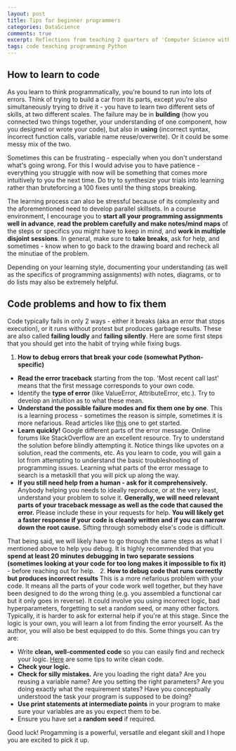 ```yaml
---
layout: post
title: Tips for beginner programmers
categories: DataScience
comments: true
excerpt: Reflections from teaching 2 quarters of 'Computer Science with Social Science Applications' at the University of Chicago
tags: code teaching programming Python
---
```


## How to learn to code

As you learn to think programmatically, you're bound to run into lots of errors. Think of trying to build a car from its parts, except you're also simultaneously trying to drive it - you have to learn two different sets of skills, at two different scales. The failure may be in **building** (how you connected two things together, your understanding of one component, how you designed or wrote your code), but also in **using**  (incorrect syntax, incorrect function calls, variable name reuse/overwrite). Or it could be some messy mix of the two.


Sometimes this can be frustrating - especially when you don't understand what's going wrong. For this I would advise you to have patience - everything you struggle with now will be something that comes more intuitively to you the next time. Do try to synthesize your trials into learning rather than bruteforcing a 100 fixes until the thing stops breaking.


The learning process can also be stressful because of its complexity and the aforementioned need to develop parallel skillsets. In a course environment, I encourage you to **start all your programming assignments well in advance**, **read the problem carefully and make notes/mind maps** of the steps or specifics you might have to keep in mind, and **work in multiple disjoint sessions**. In general, make sure to **take breaks**, ask for help, and sometimes - know when to go back to the drawing board and recheck all the minutiae of the problem.


Depending on your learning style, documenting your understanding (as well as the specifics of programming assignments) with notes, diagrams, or to do lists may also be extremely helpful.


## Code problems and how to fix them

Code typically fails in only 2 ways - either it breaks (aka an error that stops execution), or it runs without protest but produces garbage results. These are also called **failing loudly** and **failing silently**. Here are some first steps that you should get into the habit of trying while fixing bugs.

1. **How to debug errors that break your code (somewhat Python-specific)**

- **Read the error traceback** starting from the top. 'Most recent call last' means that the first message corresponds to your own code.
- Identify the **type of error** (like ValueError, AttributeError, etc.). Try to develop an intuition as to what these mean.
- **Understand the possible failure modes and fix them one by one**. This is a learning process - sometimes the reason is simple, sometimes it is more nefarious. Read articles like [this](https://realpython.com/python-traceback/) one to get started.
- **Learn quickly!** Google different parts of the error message. Online forums like StackOverflow are an excellent resource. Try to understand the solution before blindly attempting it. Notice things like upvotes on a solution, read the comments, etc. As you learn to code, you will gain a lot from attempting to understand the basic troubleshooting of programming issues. Learning what parts of the error message to search is a metaskill that you will pick up along the way.
- **If you still need help from a human - ask for it comprehensively.** Anybody helping you needs to ideally reproduce, or at the very least, understand your problem to solve it. **Generally, we will need relevant parts of your traceback message as well as the code that caused the error.** Please include these in your requests for help. **You will likely get a faster response if your code is cleanly written and if you can narrow down the root cause.** Sifting through somebody else's code is difficult.

That being said, we will likely have to go through the same steps as what I mentioned above to help you debug. It is highly recommended that you **spend at least 20 minutes debugging in two separate sessions (sometimes looking at your code for too long makes it impossible to fix it)** - before reaching out for help.
 
2. **How to debug code that runs correctly but produces incorrect results**
This is a more nefarious problem with your code. It means all the parts of your code work well together, but they have been designed to do the wrong thing (e.g. you assembled a functional car but it only goes in reverse). It could involve you using incorrect logic, bad hyperparameters, forgetting to set a random seed, or many other factors.
 
Typically, it is harder to ask for external help if you're at this stage. Since the logic is your own, you will learn a lot from finding the error yourself. As the author, you will also be best equipped to do this. Some things you can try are:
- Write **clean, well-commented code** so you can easily find and recheck your logic. [Here](https://blog.alexdevero.com/6-simple-tips-writing-clean-code/) are some tips to write clean code.
- **Check your logic.**
- **Check for silly mistakes.** Are you loading the right data? Are you reusing a variable name? Are you setting the right parameters? Are you doing exactly what the requirement states? Have you conceptually understood the task your program is supposed to be doing? 
- **Use print statements at intermediate points** in your program to make sure your variables are as you expect them to be.
- Ensure you have set a **random seed** if required.


Good luck! Progamming is a powerful, versatile and elegant skill and I hope you are excited to pick it up.
